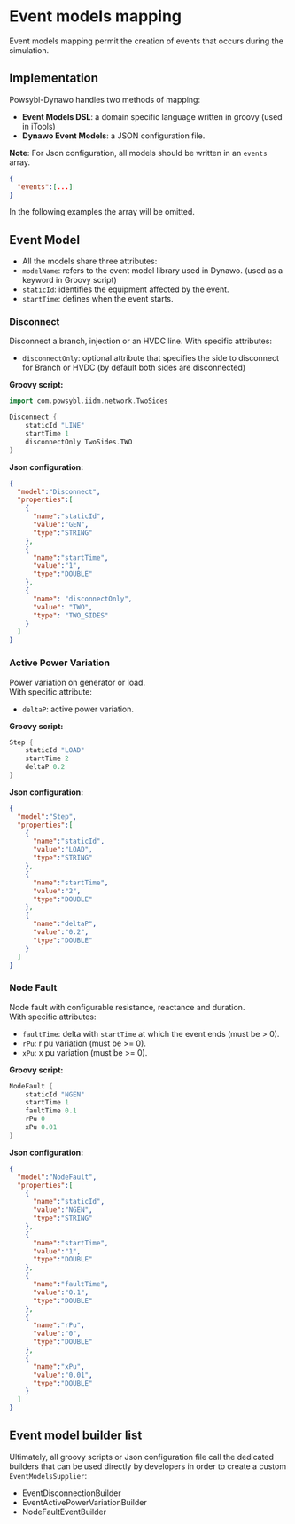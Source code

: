 # Event models mapping
Event models mapping permit the creation of events that occurs during the simulation.

## Implementation
Powsybl-Dynawo handles two methods of mapping:
- **Event Models DSL**: a domain specific language written in groovy (used in iTools)
- **Dynawo Event Models**: a JSON configuration file. 

**Note**: For Json configuration, all models should be written in an `events` array.
```json
{
  "events":[...]
}
```
In the following examples the array will be omitted.

## Event Model
- All the models share three attributes:
- `modelName`: refers to the event model library used in Dynawo. (used as a keyword in Groovy script)
- `staticId`: identifies the equipment affected by the event.
- `startTime`: defines when the event starts.

### Disconnect
Disconnect a branch, injection or an HVDC line.
With specific attributes:
- `disconnectOnly`: optional attribute that specifies the side to disconnect for Branch or HVDC (by default both sides are disconnected)

**Groovy script:**
```groovy
import com.powsybl.iidm.network.TwoSides

Disconnect {
    staticId "LINE"
    startTime 1
    disconnectOnly TwoSides.TWO
}
```
**Json configuration:**
```json
{
  "model":"Disconnect",
  "properties":[
    {
      "name":"staticId",
      "value":"GEN",
      "type":"STRING"
    },
    {
      "name":"startTime",
      "value":"1",
      "type":"DOUBLE"
    },
    {
      "name": "disconnectOnly",
      "value": "TWO",
      "type": "TWO_SIDES"
    }
  ]
}
```

### Active Power Variation
Power variation on generator or load.  
With specific attribute:
- `deltaP`: active power variation.

**Groovy script:**
```groovy
Step {
    staticId "LOAD"
    startTime 2
    deltaP 0.2
}
```
**Json configuration:**
```json
{
  "model":"Step",
  "properties":[
    {
      "name":"staticId",
      "value":"LOAD",
      "type":"STRING"
    },
    {
      "name":"startTime",
      "value":"2",
      "type":"DOUBLE"
    },
    {
      "name":"deltaP",
      "value":"0.2",
      "type":"DOUBLE"
    }
  ]
}
```

### Node Fault
Node fault with configurable resistance, reactance and duration.  
With specific attributes:
- `faultTime`: delta with `startTime` at which the event ends (must be > 0).
- `rPu`: r pu variation (must be >= 0).
- `xPu`: x pu variation (must be >= 0).

**Groovy script:**
```groovy
NodeFault {
    staticId "NGEN"
    startTime 1
    faultTime 0.1
    rPu 0
    xPu 0.01
}
```
**Json configuration:**
```json
{
  "model":"NodeFault",
  "properties":[
    {
      "name":"staticId",
      "value":"NGEN",
      "type":"STRING"
    },
    {
      "name":"startTime",
      "value":"1",
      "type":"DOUBLE"
    },
    {
      "name":"faultTime",
      "value":"0.1",
      "type":"DOUBLE"
    },
    {
      "name":"rPu",
      "value":"0",
      "type":"DOUBLE"
    },
    {
      "name":"xPu",
      "value":"0.01",
      "type":"DOUBLE"
    }
  ]
}
```

## Event model builder list
Ultimately, all groovy scripts or Json configuration file call the dedicated builders that can be used directly by developers in order to create a custom `EventModelsSupplier`:
- EventDisconnectionBuilder
- EventActivePowerVariationBuilder
- NodeFaultEventBuilder